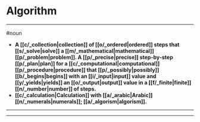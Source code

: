 # Algorithm
---
#noun
- **A [[c/_collection|collection]] of [[o/_ordered|ordered]] steps that [[s/_solve|solve]] a [[m/_mathematical|mathematical]] [[p/_problem|problem]]. A [[p/_precise|precise]] step-by-step [[p/_plan|plan]] for a [[c/_computational|computational]] [[p/_procedure|procedure]] that [[p/_possibly|possibly]] [[b/_begins|begins]] with an [[i/_input|input]] value and [[y/_yields|yields]] an [[o/_output|output]] value in a [[f/_finite|finite]] [[n/_number|number]] of steps.**
- **[[c/_calculation|Calculation]] with [[a/_arabic|Arabic]] [[n/_numerals|numerals]]; [[a/_algorism|algorism]].**
---
---
